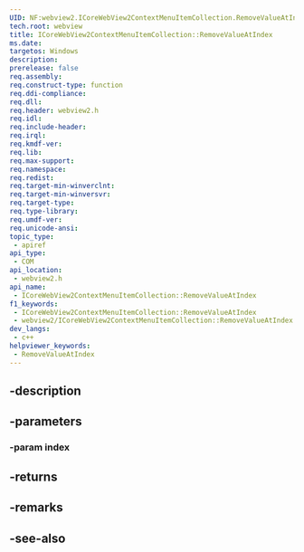 ```yaml
---
UID: NF:webview2.ICoreWebView2ContextMenuItemCollection.RemoveValueAtIndex
tech.root: webview
title: ICoreWebView2ContextMenuItemCollection::RemoveValueAtIndex
ms.date: 
targetos: Windows
description: 
prerelease: false
req.assembly: 
req.construct-type: function
req.ddi-compliance: 
req.dll: 
req.header: webview2.h
req.idl: 
req.include-header: 
req.irql: 
req.kmdf-ver: 
req.lib: 
req.max-support: 
req.namespace: 
req.redist: 
req.target-min-winverclnt: 
req.target-min-winversvr: 
req.target-type: 
req.type-library: 
req.umdf-ver: 
req.unicode-ansi: 
topic_type:
 - apiref
api_type:
 - COM
api_location:
 - webview2.h
api_name:
 - ICoreWebView2ContextMenuItemCollection::RemoveValueAtIndex
f1_keywords:
 - ICoreWebView2ContextMenuItemCollection::RemoveValueAtIndex
 - webview2/ICoreWebView2ContextMenuItemCollection::RemoveValueAtIndex
dev_langs:
 - c++
helpviewer_keywords:
 - RemoveValueAtIndex
---
```


## -description

## -parameters

### -param index

## -returns

## -remarks

## -see-also

